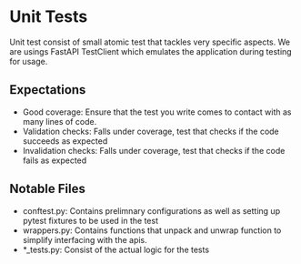 # Unit Tests

Unit test consist of small atomic test that tackles very specific aspects.
We are usings FastAPI TestClient which emulates the application during testing for usage.

## Expectations
- Good coverage: Ensure that the test you write comes to contact with as many lines of code.
- Validation checks: Falls under coverage, test that checks if the code succeeds as expected
- Invalidation checks: Falls under coverage, test that checks if the code fails as expected

## Notable Files
- conftest.py: Contains prelimnary configurations as well as setting up pytest fixtures to be used in the test
- wrappers.py: Contains functions that unpack and unwrap function to simplify interfacing with the apis.
- *_tests.py: Consist of the actual logic for the tests